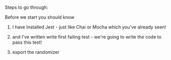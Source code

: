 Steps to go through:

Before we start you should know

1. I have Installed Jest - just like Chai or Mocha which you've already seen!

2. and I've written write first failing test - we're going to write the code to pass this test!

3. export the randomizer
